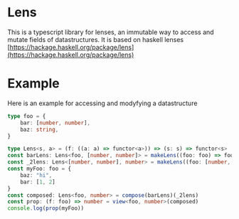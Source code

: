 # Lens
This is a typescript library for lenses, an immutable way to access and mutate fields of datastructures. It is based on
haskell lenses [https://hackage.haskell.org/package/lens](https://hackage.haskell.org/package/lens)

# Example
Here is an example for accessing and modyfying a datastructure
```ts
type foo = {
    bar: [number, number],
    baz: string,
}

type Lens<s, a> = (f: ((a: a) => functor<a>)) => (s: s) => functor<s>
const barLens: Lens<foo, [number, number]> = makeLens((foo: foo) => foo.bar)((n: foo) => (x) => Object.assign(n, { bar: x }))
const _2lens: Lens<[number, number], number> = makeLens((foo: [number, number]) => foo[1])((foo: [number, number]) => (n: number) => [foo[0], n])
const myFoo: foo = {
    baz: "hi",
    bar: [1, 2]
}
const composed: Lens<foo, number> = compose(barLens)(_2lens)
const prop: (f: foo) => number = view<foo, number>(composed)
console.log(prop(myFoo))
```